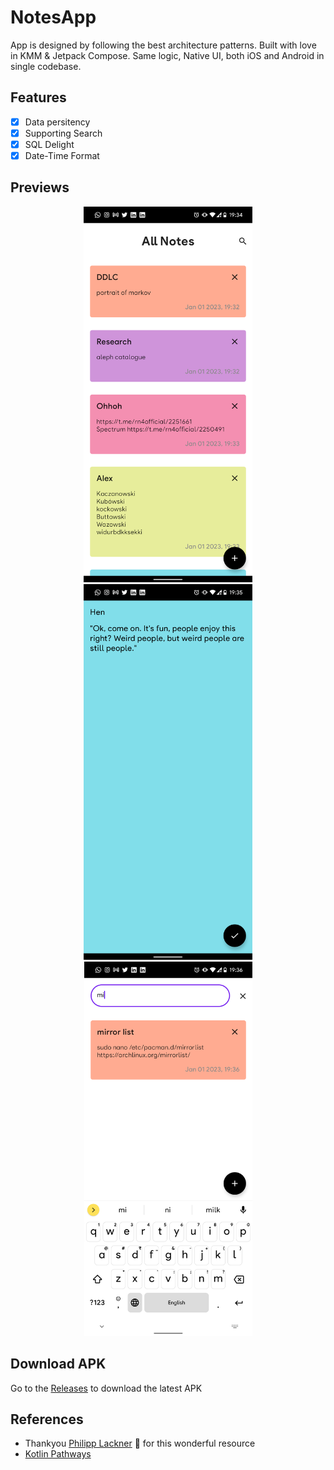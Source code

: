 # NotesApp
App is designed by following the best architecture patterns. Built with love in KMM & Jetpack Compose. Same logic, Native UI, both iOS and Android in single codebase.

## Features
- [x] Data persitency
- [x] Supporting Search
- [x] SQL Delight
- [x] Date-Time Format

## Previews
<p align="center">
<img src="previews/ss (1).png" alt="drawing" width="270px" />
<img src="previews/ss (2).png" alt="drawing" width="270px" />
<img src="previews/ss (3).png" alt="drawing" width="269px" /><br>
</p>

## Download APK
Go to the [Releases](https://github.com/nijuyonkadesu/NotesApp/releases) to download the latest APK

## References
- Thankyou [Philipp Lackner](https://www.youtube.com/@PhilippLackner) 💌 for this wonderful resource
- [Kotlin Pathways](https://developer.android.com/courses)
